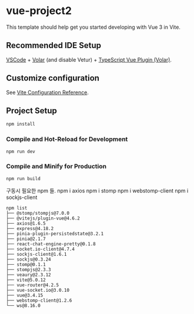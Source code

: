 # vue-project2

This template should help get you started developing with Vue 3 in Vite.

## Recommended IDE Setup

[VSCode](https://code.visualstudio.com/) + [Volar](https://marketplace.visualstudio.com/items?itemName=Vue.volar) (and disable Vetur) + [TypeScript Vue Plugin (Volar)](https://marketplace.visualstudio.com/items?itemName=Vue.vscode-typescript-vue-plugin).

## Customize configuration

See [Vite Configuration Reference](https://vitejs.dev/config/).

## Project Setup

```sh
npm install
```

### Compile and Hot-Reload for Development

```sh
npm run dev
```

### Compile and Minify for Production

```sh
npm run build
```

구동시 필요한 npm 들.
npm i axios
npm i stomp
npm i webstomp-client
npm i sockjs-client

```
npm list
├── @stomp/stompjs@7.0.0
├── @vitejs/plugin-vue@4.6.2
├── axios@1.6.5
├── express@4.18.2
├── pinia-plugin-persistedstate@3.2.1
├── pinia@2.1.7
├── react-chat-engine-pretty@0.1.8
├── socket.io-client@4.7.4
├── sockjs-client@1.6.1
├── sockjs@0.3.24
├── stomp@0.1.1
├── stompjs@2.3.3
├── veaury@2.3.12
├── vite@5.0.12
├── vue-router@4.2.5
├── vue-socket.io@3.0.10
├── vue@3.4.15
├── webstomp-client@1.2.6
└── ws@8.16.0
```

